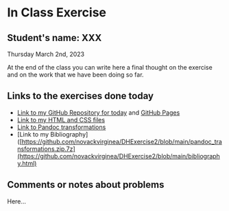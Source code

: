 # In Class Exercise
## Student's name: XXX 

Thursday March 2nd, 2023 

At the end of the class you can write here a final thought on the exercise and on the work that we have been doing so far. 

## Links to the exercises done today 

- [Link to my GitHub Repository for today](https://github.com/novackvirginea?tab=repositories) and [GitHub Pages](https://novackvirginea.github.io/)
- [Link to my HTML and CSS files](https://github.com/novackvirginea/DHExercise2/blob/main/exercise2.html)
- [Link to Pandoc transformations](https://github.com/novackvirginea/DHExercise2/blob/main/pandoc_transformations.zip.7z)
- [Link to my Bibliography]([https://github.com/novackvirginea/DHExercise2/blob/main/pandoc_transformations.zip.7z](https://github.com/novackvirginea/DHExercise2/blob/main/bibliography.html)

## Comments or notes about problems 

Here...
